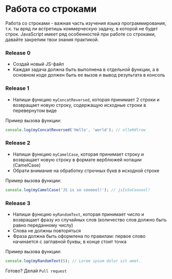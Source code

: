 # Работа со строками

Работа со строками - важная часть изучения языка программирования, т.к. ты вряд ли встретишь коммерческую задачу, в которой не будет строк.
JavaScript имеет ряд особенностей при работе со строками, давайте закрепим твои знания практикой.

### Release 0
- Создай новый JS-файл
- Каждая задача должна быть выполнена в отдельной функции, а в основном коде должен быть ее вызов и вывод результата в консоль

### Release 1
- Напиши функцию `myConcatReversed`, которая принимает 2 строки и возвращает новую строку, содержащую исходные строки в перевернутом виде

Пример вызова функции:
```js
console.log(myConcatReversed('Hello', 'world'); // olleHdlrow
```

### Release 2
- Напиши функцию `myCamelCase`, которая принимает строку и возвращает новую строку в формате верблюжей нотации (CamelCase)
- Обрати внимание на обработку строчных букв в исходной строке

Пример вызова функции:
```js
console.log(myCamelCase('JS is so coooool!'); // jsIsSoCoooool!
```

### Release 3
- Напиши функцию `myRandomText`, которая принимает число и возвращает фразу из случайных слов (количество слов должно быть равно переданному числу)
- Слова не должны повторяться
- Фраза должна быть оформлена по правилам: первое слово начинается с заглавной буквы, в конце стоит точка

Пример вызова функции:
```js
console.log(myRandomText(5); // Lorem ipsum dolor sit amet.
```

Готово? Делай `Pull request`
